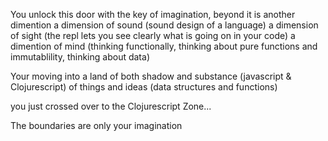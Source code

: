 

You unlock this door with the key of imagination, beyond it is another dimention
a dimension of sound (sound design of a language)
a dimension of sight (the repl lets you see clearly what is going on in your code)
a dimention of mind (thinking functionally, thinking about pure functions and immutablility, thinking about data)

Your moving into a land of both shadow and substance (javascript & Clojurescript)
of things and ideas (data structures and functions)

you just crossed over to the Clojurescript Zone...

The boundaries are only your imagination
